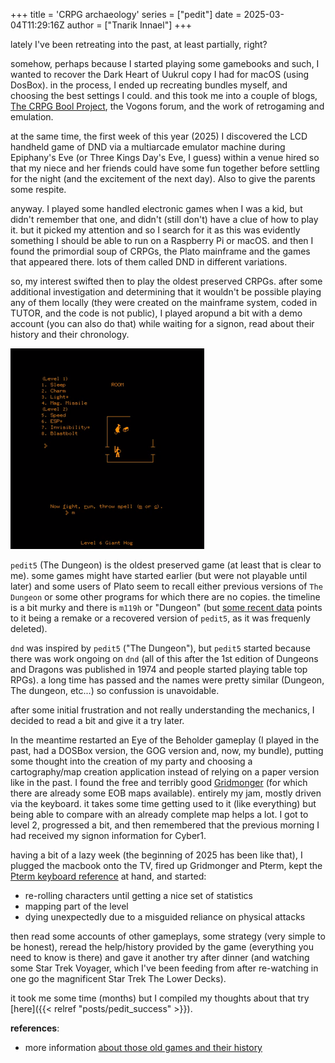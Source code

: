 +++
title = 'CRPG archaeology'
series = ["pedit"]
date = 2025-03-04T11:29:16Z
author = ["Tnarik Innael"]
+++

lately I've been retreating into the past, at least partially, right?

somehow, perhaps because I started playing some gamebooks and such, I wanted to recover the Dark Heart of Uukrul copy I had for macOS (using DosBox). in the process, I ended up recreating bundles myself, and choosing the best settings I could. and this took me into a couple of blogs, [The CRPG Bool Project](https://crpgbook.wordpress.com/), the Vogons forum, and the work of retrogaming and emulation.

at the same time, the first week of this year (2025) I discovered the LCD handheld game of DND via a multiarcade emulator machine during Epiphany's Eve (or Three Kings Day's Eve, I guess) within a venue hired so that my niece and her friends could have some fun together before settling for the night (and the excitement of the next day). Also to give the parents some respite.

anyway. I played some handled electronic games when I was a kid, but didn't remember that one, and didn't (still don't) have a clue of how to play it. but it picked my attention and so I search for it as this was evidently something I should be able to run on a Raspberry Pi or macOS. and then I found the primordial soup of CRPGs, the Plato mainframe and the games that appeared there. lots of them called DND in different variations.

so, my interest swifted then to play the oldest preserved CRPGs. after some additional investigation and determining that it wouldn't be possible playing any of them locally (they were created on the mainframe system, coded in TUTOR, and the code is not public), I played aropund a bit with a demo account (you can also do that) while waiting for a signon, read about their history and their chronology.

![pedit5](pedit5.png)

`pedit5` (The Dungeon) is the oldest preserved game (at least that is clear to me). some games might have started earlier (but were not playable until later) and some users of Plato seem to recall either previous versions of `The Dungeon` or some other programs for which there are no copies. the timeline is a bit murky and there is `m119h` or "Dungeon" (but [some recent data](https://crpgaddict.blogspot.com/2023/10/m199h-new-findings-both-solve-and.html) points to it being a remake or a recovered version of `pedit5`, as it was frequenly deleted).

`dnd` was inspired by `pedit5` ("The Dungeon"), but `pedit5` started because there was work ongoing on `dnd` (all of this after the 1st edition of Dungeons and Dragons was published in 1974 and people started playing table top RPGs). a long time has passed and the names were pretty similar (Dungeon, The dungeon, etc...) so confussion is unavoidable.

after some initial frustration and not really understanding the mechanics, I decided to read a bit and give it a try later.

In the meantime restarted an Eye of the Beholder gameplay (I played in the past, had a DOSBox version, the GOG version and, now, my bundle), putting some thought into the creation of my party and choosing a cartography/map creation application instead of relying on a paper version like in the past. I found the free and terribly good [Gridmonger](https://gridmonger.johnnovak.net/) (for which there are already some EOB maps available). entirely my jam, mostly driven via the keyboard. it takes some time getting used to it (like everything) but being able to compare with an already complete map helps a lot. I got to level 2, progressed a bit, and then remembered that the previous morning I had received my signon information for Cyber1.

having a bit of a lazy week (the beginning of 2025 has been like that), I plugged the macbook onto the TV, fired up Gridmonger and Pterm, kept the [Pterm keyboard reference](https://www.cyber1.org/keyboard.asp) at hand, and started:

* re-rolling characters until getting a nice set of statistics
* mapping part of the level
* dying unexpectedly due to a misguided reliance on physical attacks

then read some accounts of other gameplays, some strategy (very simple to be honest), reread the help/history provided by the game (everything you need to know is there) and gave it another try after dinner (and watching some Star Trek Voyager, which I've been feeding from after re-watching in one go the magnificent Star Trek The Lower Decks).

it took me some time (months) but I compiled my thoughts about that try [here]({{< relref "posts/pedit_success" >}}).

**references**:
* more information [about those old games and their history](https://crpgaddict.blogspot.com/2021/06/brief-everything-we-know-about-1970s.html)